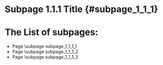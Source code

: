 # Subpage 1.1.1 Title {#subpage_1_1_1}

# The List of subpages:

* Page \subpage subpage_1_1_1_1
* Page \subpage subpage_1_1_1_2
* Page \subpage subpage_1_1_1_3
